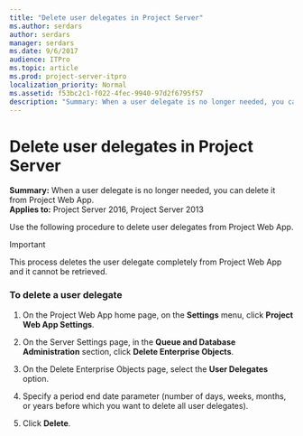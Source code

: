 ```yaml
---
title: "Delete user delegates in Project Server"
ms.author: serdars
author: serdars
manager: serdars
ms.date: 9/6/2017
audience: ITPro
ms.topic: article
ms.prod: project-server-itpro
localization_priority: Normal
ms.assetid: f53bc2c1-f022-4fec-9940-97d2f6795f57
description: "Summary: When a user delegate is no longer needed, you can delete it from Project Web App."
---
```


# Delete user delegates in Project Server
 
 **Summary:** When a user delegate is no longer needed, you can delete it from Project Web App.<br/>
**Applies to:** Project Server 2016, Project Server 2013
  
Use the following procedure to delete user delegates from Project Web App.
  
> [!IMPORTANT]
> This process deletes the user delegate completely from Project Web App and it cannot be retrieved. 
  
### To delete a user delegate

1. On the Project Web App home page, on the **Settings** menu, click **Project Web App Settings**.
    
2. On the Server Settings page, in the **Queue and Database Administration** section, click **Delete Enterprise Objects**.
    
3. On the Delete Enterprise Objects page, select the **User Delegates** option.
    
4. Specify a period end date parameter (number of days, weeks, months, or years before which you want to delete all user delegates).
    
5. Click **Delete**.
    

